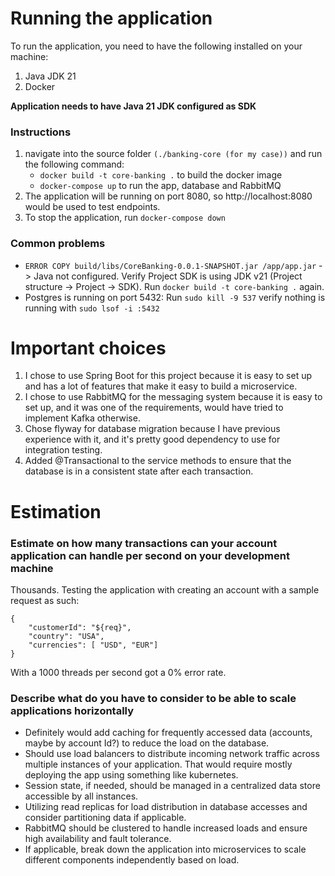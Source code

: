 # Running the application

To run the application, you need to have the following installed on your machine:
<ol>
<li>Java JDK 21</li>
<li>Docker</li>
</ol>

**Application needs to have Java 21 JDK configured as SDK**

### Instructions

1. navigate into the source folder ```(./banking-core (for my case))``` and run the following command:
   - ```docker build -t core-banking .``` to build the docker image
   - ```docker-compose up``` to run the app, database and RabbitMQ
2. The application will be running on port 8080, so http://localhost:8080 would be used to test endpoints.
3. To stop the application, run ```docker-compose down```

### Common problems

- ```ERROR COPY build/libs/CoreBanking-0.0.1-SNAPSHOT.jar /app/app.jar``` -> Java not configured. Verify Project SDK is using JDK v21 (Project structure -> Project -> SDK). Run ```docker build -t core-banking .``` again.
- Postgres is running on port 5432: Run ```sudo kill -9 537``` verify nothing is running with ```sudo lsof -i :5432```

# Important choices
1. I chose to use Spring Boot for this project because it is easy to set up and has a lot of features that make it easy to build a microservice.
2. I chose to use RabbitMQ for the messaging system because it is easy to set up, and it was one of the requirements, would have tried to implement Kafka otherwise.
3. Chose flyway for database migration because I have previous experience with it, and it's pretty good dependency to use for integration testing.
4. Added @Transactional to the service methods to ensure that the database is in a consistent state after each transaction.

# Estimation
### Estimate on how many transactions can your account application can handle per second on your development machine
Thousands. Testing the application with creating an account with a sample request as such:
```
{
	"customerId": "${req}",
	"country": "USA",
	"currencies": [ "USD", "EUR"]
}
```
With a 1000 threads per second got a 0% error rate. 

### Describe what do you have to consider to be able to scale applications horizontally
- Definitely would add caching for frequently accessed data (accounts, maybe by account Id?) to reduce the load on the database.
- Should use load balancers to distribute incoming network traffic across multiple instances of your application. That would require mostly deploying the app using something like kubernetes.
- Session state, if needed, should be managed in a centralized data store accessible by all instances.
- Utilizing read replicas for load distribution in database accesses and consider partitioning data if applicable.
- RabbitMQ should be clustered to handle increased loads and ensure high availability and fault tolerance.
- If applicable, break down the application into microservices to scale different components independently based on load.
